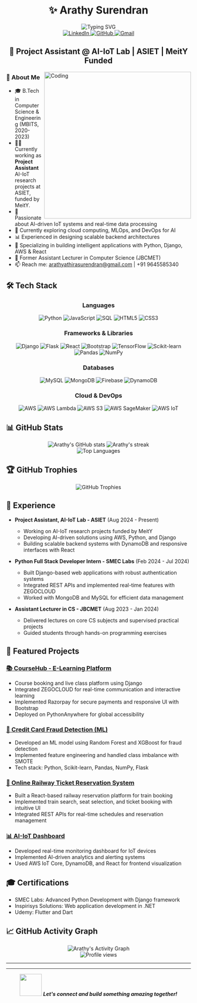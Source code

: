 # <div align="center">✨ Arathy Surendran</div>

<div align="center">
  <img src="https://readme-typing-svg.herokuapp.com?font=Fira+Code&pause=1000&color=6A5ACD&center=true&vCenter=true&width=435&lines=Python+Developer;AI+%2B+IoT+Enthusiast;Full+Stack+Developer;Passionate+Educator" alt="Typing SVG" />
</div>

<div align="center">
  <a href="https://www.linkedin.com/in/arathy-surendran">
    <img src="https://img.shields.io/badge/LinkedIn-0077B5?style=for-the-badge&logo=linkedin&logoColor=white" alt="LinkedIn" />
  </a>
  <a href="https://github.com/arathysurendran">
    <img src="https://img.shields.io/badge/GitHub-100000?style=for-the-badge&logo=github&logoColor=white" alt="GitHub" />
  </a>
  <a href="mailto:arathyathirasurendran@gmail.com">
    <img src="https://img.shields.io/badge/Gmail-D14836?style=for-the-badge&logo=gmail&logoColor=white" alt="Gmail" />
  </a>
</div>

## <div align="center">🚀 Project Assistant @ AI-IoT Lab | ASIET | MeitY Funded</div>

<img align="right" alt="Coding" width="400" src="https://media.giphy.com/media/L1R1tvI9svkIWwpVYr/giphy.gif">

### 💫 About Me
- 🎓 B.Tech in Computer Science & Engineering (MBITS, 2020-2023)
- 👩‍💻 Currently working as **Project Assistant** AI-IoT research projects at ASIET, funded by MeitY.
- 🧠 Passionate about AI-driven IoT systems and real-time data processing
- 🌱 Currently exploring cloud computing, MLOps, and DevOps for AI
- 📊 Experienced in designing scalable backend architectures
- 🎯 Specializing in building intelligent applications with Python, Django, AWS & React
- 🎤 Former Assistant Lecturer in Computer Science (JBCMET)
- 📫 Reach me: arathyathirasurendran@gmail.com | +91 9645585340

## 🛠️ Tech Stack

<div align="center">
  
### Languages
![Python](https://img.shields.io/badge/Python-3776AB?style=for-the-badge&logo=python&logoColor=white)
![JavaScript](https://img.shields.io/badge/JavaScript-F7DF1E?style=for-the-badge&logo=javascript&logoColor=black)
![SQL](https://img.shields.io/badge/SQL-4479A1?style=for-the-badge&logo=mysql&logoColor=white)
![HTML5](https://img.shields.io/badge/HTML5-E34F26?style=for-the-badge&logo=html5&logoColor=white)
![CSS3](https://img.shields.io/badge/CSS3-1572B6?style=for-the-badge&logo=css3&logoColor=white)

### Frameworks & Libraries
![Django](https://img.shields.io/badge/Django-092E20?style=for-the-badge&logo=django&logoColor=white)
![Flask](https://img.shields.io/badge/Flask-000000?style=for-the-badge&logo=flask&logoColor=white)
![React](https://img.shields.io/badge/React-20232A?style=for-the-badge&logo=react&logoColor=61DAFB)
![Bootstrap](https://img.shields.io/badge/Bootstrap-563D7C?style=for-the-badge&logo=bootstrap&logoColor=white)
![TensorFlow](https://img.shields.io/badge/TensorFlow-FF6F00?style=for-the-badge&logo=tensorflow&logoColor=white)
![Scikit-learn](https://img.shields.io/badge/scikit_learn-F7931E?style=for-the-badge&logo=scikit-learn&logoColor=white)
![Pandas](https://img.shields.io/badge/Pandas-150458?style=for-the-badge&logo=pandas&logoColor=white)
![NumPy](https://img.shields.io/badge/NumPy-013243?style=for-the-badge&logo=numpy&logoColor=white)

### Databases
![MySQL](https://img.shields.io/badge/MySQL-4479A1?style=for-the-badge&logo=mysql&logoColor=white)
![MongoDB](https://img.shields.io/badge/MongoDB-4EA94B?style=for-the-badge&logo=mongodb&logoColor=white)
![Firebase](https://img.shields.io/badge/Firebase-FFCA28?style=for-the-badge&logo=firebase&logoColor=black)
![DynamoDB](https://img.shields.io/badge/DynamoDB-4053D6?style=for-the-badge&logo=amazon-dynamodb&logoColor=white)

### Cloud & DevOps
![AWS](https://img.shields.io/badge/AWS-232F3E?style=for-the-badge&logo=amazon-aws&logoColor=white)
![AWS Lambda](https://img.shields.io/badge/AWS_Lambda-FF9900?style=for-the-badge&logo=amazonaws&logoColor=white)
![AWS S3](https://img.shields.io/badge/AWS_S3-569A31?style=for-the-badge&logo=amazons3&logoColor=white)
![AWS SageMaker](https://img.shields.io/badge/SageMaker-FF9900?style=for-the-badge&logo=amazonaws&logoColor=white)
![AWS IoT](https://img.shields.io/badge/AWS_IoT-FF9900?style=for-the-badge&logo=amazonaws&logoColor=white)

</div>

## 📊 GitHub Stats
<div align="center">
  <img src="https://github-readme-stats.vercel.app/api?username=arathysurendran&show_icons=true&theme=tokyonight" alt="Arathy's GitHub stats" />
  <img src="https://github-readme-streak-stats.herokuapp.com/?user=arathysurendran&theme=tokyonight" alt="Arathy's streak" />
</div>

<div align="center">
  <img src="https://github-readme-stats.vercel.app/api/top-langs/?username=arathysurendran&layout=compact&theme=tokyonight" alt="Top Languages" />
</div>

## 🏆 GitHub Trophies
<div align="center">
  <img src="https://github-profile-trophy.vercel.app/?username=arathysurendran&theme=nord&row=1" alt="GitHub Trophies" />
</div>

## 💼 Experience
- **Project Assistant, AI-IoT Lab - ASIET** (Aug 2024 - Present)
  - Working on AI-IoT research projects funded by MeitY
  - Developing AI-driven solutions using AWS, Python, and Django
  - Building scalable backend systems with DynamoDB and responsive interfaces with React

- **Python Full Stack Developer Intern - SMEC Labs** (Feb 2024 - Jul 2024)
  - Built Django-based web applications with robust authentication systems
  - Integrated REST APIs and implemented real-time features with ZEGOCLOUD
  - Worked with MongoDB and MySQL for efficient data management

- **Assistant Lecturer in CS - JBCMET** (Aug 2023 - Jan 2024)
  - Delivered lectures on core CS subjects and supervised practical projects
  - Guided students through hands-on programming exercises

## 🚀 Featured Projects

### [📚 CourseHub - E-Learning Platform](https://github.com/Arathy123456/E-learn.git)
- Course booking and live class platform using Django
- Integrated ZEGOCLOUD for real-time communication and interactive learning
- Implemented Razorpay for secure payments and responsive UI with Bootstrap
- Deployed on PythonAnywhere for global accessibility

### [🔐 Credit Card Fraud Detection (ML)]()
- Developed an ML model using Random Forest and XGBoost for fraud detection
- Implemented feature engineering and handled class imbalance with SMOTE
- Tech stack: Python, Scikit-learn, Pandas, NumPy, Flask

### [🚄 Online Railway Ticket Reservation System]()
- Built a React-based railway reservation platform for train booking
- Implemented train search, seat selection, and ticket booking with intuitive UI
- Integrated REST APIs for real-time schedules and reservation management

### [📊 AI-IoT Dashboard]()
- Developed real-time monitoring dashboard for IoT devices
- Implemented AI-driven analytics and alerting systems
- Used AWS IoT Core, DynamoDB, and React for frontend visualization

## 🎓 Certifications
- SMEC Labs: Advanced Python Development with Django framework
- Inspirisys Solutions: Web application development in .NET
- Udemy: Flutter and Dart



## 📈 GitHub Activity Graph
<div align="center">
  <img alt="Arathy's Activity Graph" src="https://github-readme-activity-graph.vercel.app/graph?username=arathysurendran&theme=react-dark" />
</div>

<div align="center">
  <img src="https://komarev.com/ghpvc/?username=arathysurendran&label=Profile%20views&color=0e75b6&style=flat" alt="Profile views" />
</div>

---

---

<div align="center">
  <img src="https://media.giphy.com/media/LnQjpWaON8nhr21vNW/giphy.gif" width="60"> <em><b>Let's connect and build something amazing together!</b></em>
</div>
